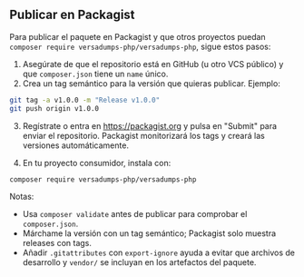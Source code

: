 ## Publicar en Packagist

Para publicar el paquete en Packagist y que otros proyectos puedan `composer require versadumps-php/versadumps-php`, sigue estos pasos:

1. Asegúrate de que el repositorio está en GitHub (u otro VCS público) y que `composer.json` tiene un `name` único.
2. Crea un tag semántico para la versión que quieras publicar. Ejemplo:

```bash
git tag -a v1.0.0 -m "Release v1.0.0"
git push origin v1.0.0
```

3. Regístrate o entra en https://packagist.org y pulsa en "Submit" para enviar el repositorio. Packagist monitorizará los tags y creará las versiones automáticamente.

4. En tu proyecto consumidor, instala con:

```bash
composer require versadumps-php/versadumps-php
```

Notas:
- Usa `composer validate` antes de publicar para comprobar el `composer.json`.
- Márchame la versión con un tag semántico; Packagist solo muestra releases con tags.
- Añadir `.gitattributes` con `export-ignore` ayuda a evitar que archivos de desarrollo y `vendor/` se incluyan en los artefactos del paquete.
